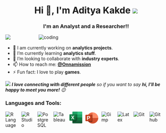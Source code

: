 <h1 align="center"> Hi 👋, I'm Aditya Kakde <img src="https://media.giphy.com/media/12oufCB0MyZ1Go/giphy.gif" width="50"></h1>

<h3 align="center"> I'm an Analyst and a Researcher!! </h3>

<img align="right" alt="coding" width="400" src="https://camo.githubusercontent.com/5ddf73ad3a205111cf8c686f687fc216c2946a75005718c8da5b837ad9de78c9/68747470733a2f2f7468756d62732e6766796361742e636f6d2f4576696c4e657874446576696c666973682d736d616c6c2e676966">

![](https://bit.ly/3MVTB5o)

- 🔭 I am currently working on **analytics projects**.
- 🌱 I’m currently learning **analytics stuff**.
- 👯 I’m looking to collaborate with **industry experts**.
- 📫 How to reach me: **[@Onnamission](https://www.github.com/Onnamission)**
- ⚡ Fun fact: I love to play **games**.

<img src="https://media.giphy.com/media/LnQjpWaON8nhr21vNW/giphy.gif" width="60"> <em><b>I love connecting with different people</b> so if you want to say <b>hi, I'll be happy to meet you more!</b> 😊</em>

### Languages and Tools:

<img align="left" alt="R Language" width="40px" src="https://cdn.jsdelivr.net/gh/devicons/devicon/icons/r/r-original.svg" style="padding-right:10px;"/>
<img align="left" alt="R Studio" width="40px" src="https://cdn.jsdelivr.net/gh/devicons/devicon/icons/rstudio/rstudio-original.svg" style="padding-right:10px;"/>
<img align="left" alt="Postgre SQL" width="40px" src="https://cdn.jsdelivr.net/gh/devicons/devicon/icons/postgresql/postgresql-original.svg" style="padding-right:10px;"/>
<img align="left" alt="Tableau" width="40px" src="https://surveymonkey-assets.s3.amazonaws.com/papiasset/apps/logos/2e989404-aed0-41ea-9198-ddc1c76d7a4a" style="padding-right:10px;"/>
<img align="left" alt="Excel" width="40px" src="Images/excel.png" style="padding-right:10px;"/>
<img align="left" alt="Powerpoint" width="40px" src="Images/powerpoint.png" style="padding-right:10px;"/>
<img align="left" alt="Gimp" width="40px" src="https://cdn.jsdelivr.net/gh/devicons/devicon/icons/gimp/gimp-original.svg" style="padding-right:10px;"/>
<img align="left" alt="Latex" width="40px" src="https://cdn.jsdelivr.net/gh/devicons/devicon/icons/latex/latex-original.svg" style="padding-right:10px;"/>
<img align="left" alt="Git" width="40px" src="https://cdn.jsdelivr.net/gh/devicons/devicon/icons/git/git-original.svg" style="padding-right:10px;"/>
<img align="left" alt="Github" width="40px" src="https://cdn.jsdelivr.net/gh/devicons/devicon/icons/github/github-original.svg" style="padding-right:10px;"/>
